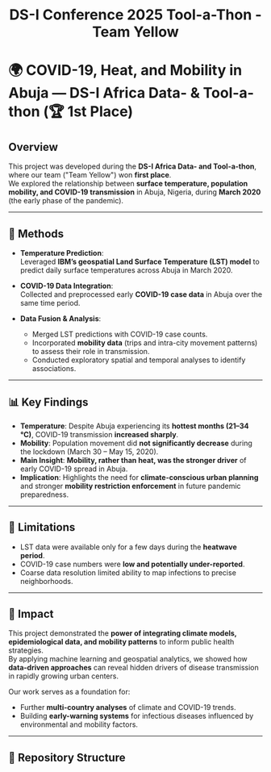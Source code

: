 <h1 align="center"> DS-I Conference 2025 Tool-a-Thon - Team Yellow </h1>

# 🌍 COVID-19, Heat, and Mobility in Abuja — DS-I Africa Data- & Tool-a-thon (🏆 1st Place)

## Overview
This project was developed during the **DS-I Africa Data- and Tool-a-thon**, where our team ("Team Yellow") won **first place**.  
We explored the relationship between **surface temperature, population mobility, and COVID-19 transmission** in Abuja, Nigeria, during **March 2020** (the early phase of the pandemic).

---

## 🔧 Methods
- **Temperature Prediction**:  
  Leveraged **IBM’s geospatial Land Surface Temperature (LST) model** to predict daily surface temperatures across Abuja in March 2020.
  
- **COVID-19 Data Integration**:  
  Collected and preprocessed early **COVID-19 case data** in Abuja over the same time period.  

- **Data Fusion & Analysis**:  
  - Merged LST predictions with COVID-19 case counts.  
  - Incorporated **mobility data** (trips and intra-city movement patterns) to assess their role in transmission.  
  - Conducted exploratory spatial and temporal analyses to identify associations.

---

## 📊 Key Findings
- **Temperature**: Despite Abuja experiencing its **hottest months (21–34 °C)**, COVID-19 transmission **increased sharply**.  
- **Mobility**: Population movement did **not significantly decrease** during the lockdown (March 30 – May 15, 2020).  
- **Main Insight**: **Mobility, rather than heat, was the stronger driver** of early COVID-19 spread in Abuja.  
- **Implication**: Highlights the need for **climate-conscious urban planning** and stronger **mobility restriction enforcement** in future pandemic preparedness.

---

## 📌 Limitations
- LST data were available only for a few days during the **heatwave period**.  
- COVID-19 case numbers were **low and potentially under-reported**.  
- Coarse data resolution limited ability to map infections to precise neighborhoods.

---

## 🌟 Impact
This project demonstrated the **power of integrating climate models, epidemiological data, and mobility patterns** to inform public health strategies.  
By applying machine learning and geospatial analytics, we showed how **data-driven approaches** can reveal hidden drivers of disease transmission in rapidly growing urban centers.  

Our work serves as a foundation for:
- Further **multi-country analyses** of climate and COVID-19 trends.  
- Building **early-warning systems** for infectious diseases influenced by environmental and mobility factors.  

---

## 📁 Repository Structure
